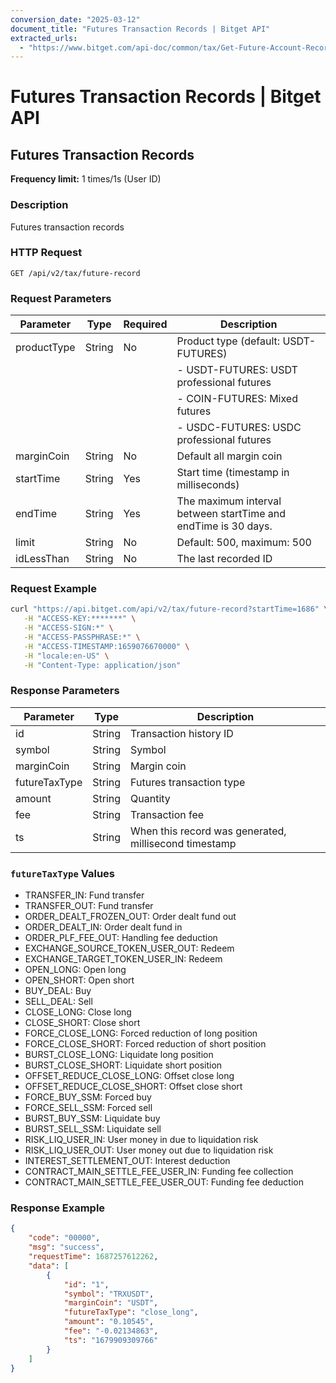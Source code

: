 ```yaml
---
conversion_date: "2025-03-12"
document_title: "Futures Transaction Records | Bitget API"
extracted_urls:
  - "https://www.bitget.com/api-doc/common/tax/Get-Future-Account-Record"
---
```


# Futures Transaction Records | Bitget API

## Futures Transaction Records

**Frequency limit:** 1 times/1s (User ID)

### Description
Futures transaction records

### HTTP Request
```
GET /api/v2/tax/future-record
```

### Request Parameters
| Parameter     | Type   | Required | Description                                                                 |
|--------------|--------|----------|-----------------------------------------------------------------------------|
| productType  | String | No       | Product type (default: USDT-FUTURES)                                       |
|              |        |          | - USDT-FUTURES: USDT professional futures                                  |
|              |        |          | - COIN-FUTURES: Mixed futures                                              |
|              |        |          | - USDC-FUTURES: USDC professional futures                                  |
| marginCoin   | String | No       | Default all margin coin                                                    |
| startTime    | String | Yes      | Start time (timestamp in milliseconds)                                     |
| endTime      | String | Yes      | The maximum interval between startTime and endTime is 30 days.             |
| limit        | String | No       | Default: 500, maximum: 500                                                  |
| idLessThan   | String | No       | The last recorded ID                                                       |

### Request Example
```bash
curl "https://api.bitget.com/api/v2/tax/future-record?startTime=1686" \
   -H "ACCESS-KEY:*******" \
   -H "ACCESS-SIGN:*" \
   -H "ACCESS-PASSPHRASE:*" \
   -H "ACCESS-TIMESTAMP:1659076670000" \
   -H "locale:en-US" \
   -H "Content-Type: application/json"
```

### Response Parameters
| Parameter       | Type   | Description                                              |
|----------------|--------|----------------------------------------------------------|
| id             | String | Transaction history ID                                   |
| symbol         | String | Symbol                                                   |
| marginCoin     | String | Margin coin                                              |
| futureTaxType  | String | Futures transaction type                                 |
| amount         | String | Quantity                                                 |
| fee            | String | Transaction fee                                          |
| ts             | String | When this record was generated, millisecond timestamp   |

### `futureTaxType` Values
- TRANSFER_IN: Fund transfer
- TRANSFER_OUT: Fund transfer
- ORDER_DEALT_FROZEN_OUT: Order dealt fund out
- ORDER_DEALT_IN: Order dealt fund in
- ORDER_PLF_FEE_OUT: Handling fee deduction
- EXCHANGE_SOURCE_TOKEN_USER_OUT: Redeem
- EXCHANGE_TARGET_TOKEN_USER_IN: Redeem
- OPEN_LONG: Open long
- OPEN_SHORT: Open short
- BUY_DEAL: Buy
- SELL_DEAL: Sell
- CLOSE_LONG: Close long
- CLOSE_SHORT: Close short
- FORCE_CLOSE_LONG: Forced reduction of long position
- FORCE_CLOSE_SHORT: Forced reduction of short position
- BURST_CLOSE_LONG: Liquidate long position
- BURST_CLOSE_SHORT: Liquidate short position
- OFFSET_REDUCE_CLOSE_LONG: Offset close long
- OFFSET_REDUCE_CLOSE_SHORT: Offset close short
- FORCE_BUY_SSM: Forced buy
- FORCE_SELL_SSM: Forced sell
- BURST_BUY_SSM: Liquidate buy
- BURST_SELL_SSM: Liquidate sell
- RISK_LIQ_USER_IN: User money in due to liquidation risk
- RISK_LIQ_USER_OUT: User money out due to liquidation risk
- INTEREST_SETTLEMENT_OUT: Interest deduction
- CONTRACT_MAIN_SETTLE_FEE_USER_IN: Funding fee collection
- CONTRACT_MAIN_SETTLE_FEE_USER_OUT: Funding fee deduction

### Response Example
```json
{
    "code": "00000",
    "msg": "success",
    "requestTime": 1687257612262,
    "data": [
        {
            "id": "1",
            "symbol": "TRXUSDT",
            "marginCoin": "USDT",
            "futureTaxType": "close_long",
            "amount": "0.10545",
            "fee": "-0.02134863",
            "ts": "1679909309766"
        }
    ]
}
```

